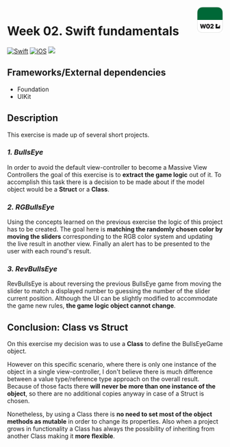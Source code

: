 <!-- Header -->
<img src="./Assets/AppIcon.png" width="60" align="right"/>
<h1>Week 02. Swift fundamentals</h1>

[![Swift](https://img.shields.io/badge/Swift-5.0-orange.svg?longCache=true&style=flat&logo=swift)](https://www.swift.org)
[![iOS](https://img.shields.io/badge/iOS-13.5+-lightgrey.svg?longCache=true&?style=flat&logo=apple)](https://developer.apple.com/ios/)
[![](https://img.shields.io/badge/Contact-@BEstelrichS-00ACEE.svg?style=flatl&logo=twitter)](https://twitter.com/BEstelrichS)


<!-- Body -->
## Frameworks/External dependencies
- Foundation
- UIKit


## Description
This exercise is made up of several short projects.

### *1. BullsEye*
In order to avoid the default view-controller to become a Massive View Controllers the goal of this exercise is to **extract the game logic** out of it. To accomplish this task there is a decision to be made about if the model object would be a **Struct** or a **Class**.

### *2. RGBullsEye*
Using the concepts learned on the previous exercise the logic of this project has to be created. The goal here is **matching the randomly chosen color by moving the sliders** corresponding to the RGB color system and updating the live result in another view. Finally an alert has to be presented to the user with each round's result.


### *3. RevBullsEye*
RevBullsEye is about reversing the previous BullsEye game from moving the slider to match a displayed number to guessing the number of the slider current position. Although the UI can be slightly modified to accommodate the game new rules, **the game logic object cannot change**.


## Conclusion: Class vs Struct
On this exercise my decision was to use a **Class** to define the BullsEyeGame object.

However on this specific scenario, where there is only one instance of the object in a single view-controller, I don't believe there is much difference between a value type/reference type approach on the overall result. Because of those facts there **will never be more than one instance of the object**, so there are no additional copies anyway in case of a Struct is chosen.

Nonetheless, by using a Class there is **no need to set most of the object methods as mutable** in order to change its properties. Also when a project grows in functionality a Class has always the possibility of inheriting from another Class making it **more flexible**.


<!-- Footer -->